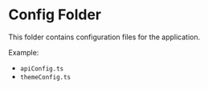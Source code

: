 # Config Folder

This folder contains configuration files for the application.

Example:

- `apiConfig.ts`
- `themeConfig.ts`
